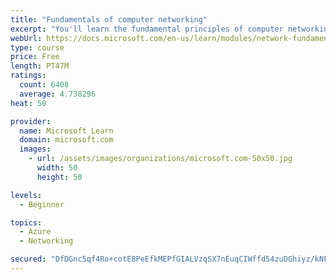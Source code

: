 ```yaml
---
title: "Fundamentals of computer networking"
excerpt: "You'll learn the fundamental principles of computer networking to prepare you for the Azure admin and developer learning paths."
webUrl: https://docs.microsoft.com/en-us/learn/modules/network-fundamentals/
type: course
price: Free
length: PT47M
ratings:
  count: 6408
  average: 4.738296
heat: 50

provider:
  name: Microsoft Learn
  domain: microsoft.com
  images:
    - url: /assets/images/organizations/microsoft.com-50x50.jpg
      width: 50
      height: 50

levels:
  - Beginner

topics:
  - Azure
  - Networking

secured: "DfDGnc5qf4Ro+cotE8PeEfkMEPfGIALVzqSX7nEuqCIWffd54zuDGhiyz/kNFLZhseA6qOhY/oV5HLoMqF4+DN4DXdXmY6P9Qkk8Ras8UzLiaGFFeglZvXdF2wStGirpmm0m6tQB/06Bd8Gz0X2QzTN3q7MrdYvIvH8zz7aF1HVyylFKTpn3OYqYjHvNCglTwt5zvc6wz+/eCicHEJp4H8NvGXJqRPZ25t0cLQUmKok4hdSJ5oLbjE4d725YWaRHcYIEE68oh+wmUUJnJmKd6TuXs8oy9BoQOWnWxUnjXsAbxbXwYICVesJpPJ/NL3w8S8F7Y+rbed6xa6iW/vXN1k6zP7vGVHquVIesmYL5vJPJmXlfnBKfXljakGcmMeYHtJsfpddlLrz5kfyGu39IdvOsE8BsQtt1AmP5eHQKBdY=;Bn4/HphQZUZcZT+dSDIqhg=="
---
```


